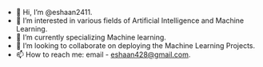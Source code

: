 - 👋 Hi, I’m @eshaan2411.
- 👀 I’m interested in various fields of Artificial Intelligence and Machine Learning. 
- 🌱 I’m currently specializing Machine learning.
- 💞️ I’m looking to collaborate on deploying the Machine Learning Projects.
- 📫 How to reach me: email - eshaan428@gmail.com.

<!---
eshaan2411/eshaan2411 is a ✨ special ✨ repository because its `README.md` (this file) appears on your GitHub profile.
You can click the Preview link to take a look at your changes.
--->
